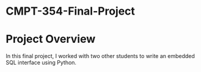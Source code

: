 # CMPT-354-Final-Project
<h1>
  Project Overview
</h1>

<p>
  In this final project, I worked with two other students to write an embedded SQL interface using Python. 
</p>
